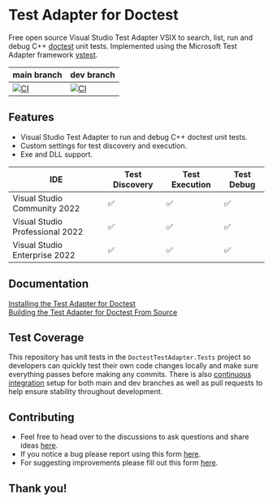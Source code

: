 # Test Adapter for Doctest
Free open source Visual Studio Test Adapter VSIX to search, list, run and debug C++ [doctest](https://github.com/doctest/doctest) unit tests. Implemented using the Microsoft Test Adapter framework [vstest](https://github.com/microsoft/vstest).  

| main branch | dev branch |
|--|--|
| [![CI](https://github.com/comfyjase/DoctestTestAdapter/actions/workflows/ci.yml/badge.svg?branch=main)](https://github.com/comfyjase/DoctestTestAdapter/actions/workflows/ci.yml) | [![CI](https://github.com/comfyjase/DoctestTestAdapter/actions/workflows/ci.yml/badge.svg?branch=dev)](https://github.com/comfyjase/DoctestTestAdapter/actions/workflows/ci.yml) |  

## Features
* Visual Studio Test Adapter to run and debug C++ doctest unit tests.
* Custom settings for test discovery and execution.
* Exe and DLL support.  

| IDE | Test Discovery | Test Execution | Test Debug |
|---|---|---|---|
| Visual Studio Community 2022 | ✅ | ✅ | ✅ |
| Visual Studio Professional 2022 | ✅ | ✅ | ✅ |
| Visual Studio Enterprise 2022 | ✅ | ✅ | ✅ |  

## Documentation
[Installing the Test Adapter for Doctest](https://github.com/comfyjase/DoctestTestAdapter/Assets/Documentation/Installing.md)  
[Building the Test Adapter for Doctest From Source](https://github.com/comfyjase/DoctestTestAdapter/Assets/Documentation/Building.md)

## Test Coverage
This repository has unit tests in the `DoctestTestAdapter.Tests` project so developers can quickly test their own code changes locally and make sure everything passes before making any commits.
There is also [continuous integration](https://github.com/comfyjase/DoctestTestAdapter/actions/workflows/ci.yml) setup for both main and dev branches as well as pull requests to help ensure stability throughout development.  

## Contributing
* Feel free to head over to the discussions to ask questions and share ideas [here](https://github.com/comfyjase/DoctestTestAdapter/discussions).
* If you notice a bug please report using this form [here](https://github.com/comfyjase/DoctestTestAdapter/issues/new?template=bug_report.yml).
* For suggesting improvements please fill out this form [here](https://github.com/comfyjase/DoctestTestAdapter/issues/new?template=feature_proposal.yml).  

## Thank you!
